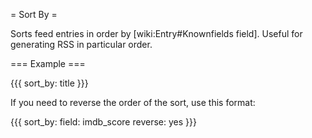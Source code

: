 = Sort By =

Sorts feed entries in order by [wiki:Entry#Knownfields field]. Useful for generating RSS in particular order.

=== Example ===

{{{
sort_by: title
}}}

If you need to reverse the order of the sort, use this format:

{{{
sort_by:
  field: imdb_score
  reverse: yes
}}}